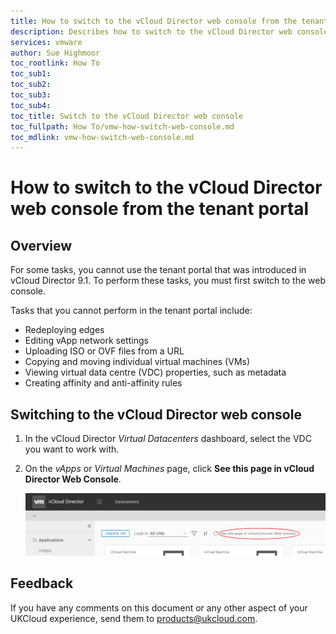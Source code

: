 ```yaml
---
title: How to switch to the vCloud Director web console from the tenant portal | UKCloud Ltd
description: Describes how to switch to the vCloud Director web console to perform tasks that are not possible in the tenant portal
services: vmware
author: Sue Highmoor
toc_rootlink: How To
toc_sub1: 
toc_sub2:
toc_sub3:
toc_sub4:
toc_title: Switch to the vCloud Director web console
toc_fullpath: How To/vmw-how-switch-web-console.md
toc_mdlink: vmw-how-switch-web-console.md
---
```


# How to switch to the vCloud Director web console from the tenant portal

## Overview

For some tasks, you cannot use the tenant portal that was introduced in vCloud Director 9.1. To perform these tasks, you must first switch to the web console.

Tasks that you cannot perform in the tenant portal include:

- Redeploying edges
- Editing vApp network settings
- Uploading ISO or OVF files from a URL
- Copying and moving individual virtual machines (VMs)
- Viewing virtual data centre (VDC) properties, such as metadata
- Creating affinity and anti-affinity rules

## Switching to the vCloud Director web console

1. In the vCloud Director *Virtual Datacenters* dashboard, select the VDC you want to work with.

2. On the *vApps* or *Virtual Machines* page, click **See this page in vCloud Director Web Console**.

    ![vCloud Director web console link](images/vmw-vcd91-web-console.png)

## Feedback

If you have any comments on this document or any other aspect of your UKCloud experience, send them to <products@ukcloud.com>.